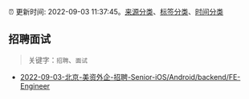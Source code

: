 :alarm_clock: 更新时间: 2022-09-03 11:37:45。[来源分类](../README.md)、[标签分类](../TAGS.md)、[时间分类](../TIMELINE.md)

## 招聘面试


> 关键字：`招聘`、`面试`



- [2022-09-03-北京-美资外企-招聘-Senior-iOS/Android/backend/FE-Engineer](https://www.v2ex.com/t/877456) 